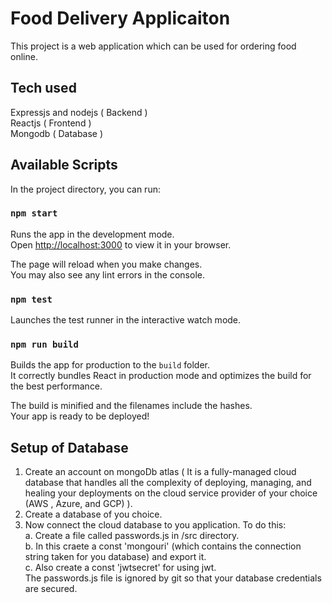 # Food Delivery Applicaiton
This project is a web application which can be used for ordering food online.  

## Tech used
Expressjs and nodejs ( Backend )\
Reactjs ( Frontend )\
Mongodb ( Database )

## Available Scripts

In the project directory, you can run:

### `npm start`

Runs the app in the development mode.\
Open [http://localhost:3000](http://localhost:3000) to view it in your browser.

The page will reload when you make changes.\
You may also see any lint errors in the console.

### `npm test`

Launches the test runner in the interactive watch mode.

### `npm run build`

Builds the app for production to the `build` folder.\
It correctly bundles React in production mode and optimizes the build for the best performance.

The build is minified and the filenames include the hashes.\
Your app is ready to be deployed!

## Setup of Database
1. Create an account on mongoDb atlas ( It is a fully-managed cloud database that handles all the complexity of deploying, managing, and healing your deployments on the cloud service provider of your choice (AWS , Azure, and GCP) ).
2. Create a database of you choice.
3. Now connect the cloud database to you application. To do this:\
    a. Create a file called passwords.js in /src directory.\
    b. In this craete a const 'mongouri' (which contains the connection string taken for you database) and export it.\
    c. Also create a const 'jwtsecret' for using jwt.\
The passwords.js file is ignored by git so that your database credentials are secured.